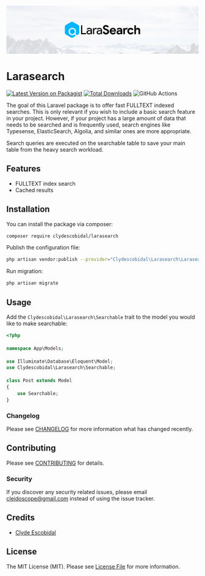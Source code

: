 <img src="https://raw.githubusercontent.com/clydescobidal/larasearch/main/art/bannercard.webp" />

# Larasearch

[![Latest Version on Packagist](https://img.shields.io/packagist/v/clydescobidal/larasearch.svg?style=flat-square)](https://packagist.org/packages/clydescobidal/larasearch)
[![Total Downloads](https://img.shields.io/packagist/dt/clydescobidal/larasearch.svg?style=flat-square)](https://packagist.org/packages/clydescobidal/larasearch)
![GitHub Actions](https://github.com/clydescobidal/larasearch/actions/workflows/main.yaml/badge.svg)

The goal of this Laravel package is to offer fast FULLTEXT indexed searches. This is only relevant if you wish to include a basic search feature in your project. However, if your project has a large amount of data that needs to be searched and is frequently used, search engines like Typesense, ElasticSearch, Algolia, and similar ones are more appropriate.

Search queries are executed on the searchable table to save your main table from the heavy search workload. 

## Features

- FULLTEXT index search
- Cached results

## Installation

You can install the package via composer:

```bash
composer require clydescobidal/larasearch
```

Publish the configuration file:
```bash
php artisan vendor:publish --provider="Clydescobidal\Larasearch\LarasearchServiceProvider"
```

Run migration:
```bash
php artisan migrate
```

## Usage
Add the `Clydescobidal\Larasearch\Searchable` trait to the model you would like to make searchable:
```php
<?php
 
namespace App\Models;
 
use Illuminate\Database\Eloquent\Model;
use Clydescobidal\Larasearch\Searchable;
 
class Post extends Model
{
    use Searchable;
}
```


### Changelog

Please see [CHANGELOG](CHANGELOG.md) for more information what has changed recently.

## Contributing

Please see [CONTRIBUTING](CONTRIBUTING.md) for details.

### Security

If you discover any security related issues, please email cleidoscope@gmail.com instead of using the issue tracker.

## Credits

-   [Clyde Escobidal](https://github.com/clydescobidal)

## License

The MIT License (MIT). Please see [License File](LICENSE.md) for more information.
